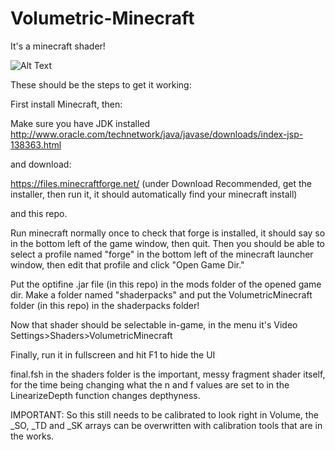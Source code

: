 # Volumetric-Minecraft
It's a minecraft shader!

![Alt Text](https://github.com/oligb/Volumetric-Minecraft/master/img/minecraft.gif)

These should be the steps to get it working:

First install Minecraft, then:

Make sure you have JDK installed 
http://www.oracle.com/technetwork/java/javase/downloads/index-jsp-138363.html

and download: 

https://files.minecraftforge.net/
(under Download Recommended, get the installer, then run it, it should automatically find your minecraft install)

and this repo.

Run minecraft normally once to check that forge is installed, it should say so in the bottom left of the game window, then quit.
Then you should be able to select a profile named "forge" in the bottom left of the minecraft launcher window, then edit that profile and click "Open Game Dir."

Put the optifine .jar file (in this repo) in the mods folder of the opened game dir.
Make a folder named "shaderpacks" and put the VolumetricMinecraft folder (in this repo) in the shaderpacks folder!

Now that shader should be selectable in-game, in the menu it's Video Settings>Shaders>VolumetricMinecraft

Finally, run it in fullscreen and hit F1 to hide the UI

final.fsh in the shaders folder is the important, messy fragment shader itself, for the time being changing what the n and f values are set to in the LinearizeDepth function changes depthyness.

IMPORTANT: So this still needs to be calibrated to look right in Volume, the _SO, _TD and _SK arrays can be overwritten with calibration tools that are in the works.